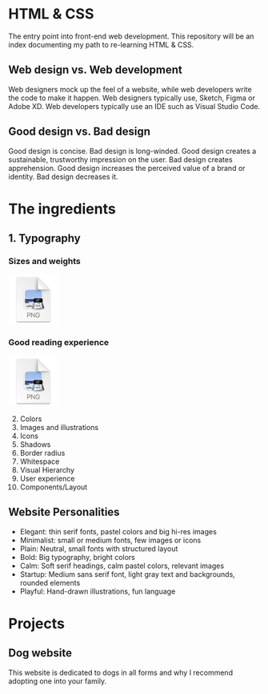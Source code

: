 # HTML & CSS
The entry point into front-end web development.
This repository will be an index documenting my path to re-learning HTML & CSS.

## Web design vs. Web development
Web designers mock up the feel of a website, while web developers write the code to make it happen.
Web designers typically use, Sketch, Figma or Adobe XD.
Web developers typically use an IDE such as Visual Studio Code.

## Good design vs. Bad design
Good design is concise. Bad design is long-winded.
Good design creates a sustainable, trustworthy impression on the user. Bad design creates apprehension.
Good design increases the perceived value of a brand or identity. Bad design decreases it. 

# The ingredients

## 1. Typography
### Sizes and weights
<p>
    <img src="2022-04-27-22-52-01.png" alt="drawing" width="100"/>

</p>

### Good reading experience
<p>
    <img src="2022-04-27-22-51-26.png" alt="drawing" width="100"/>
</p>


2. Colors
3. Images and illustrations
4. Icons
5. Shadows
6. Border radius
7. Whitespace
8. Visual Hierarchy
9. User experience
10. Components/Layout

## Website Personalities
- Elegant: thin serif fonts, pastel colors and big hi-res images
- Minimalist: small or medium fonts, few images or icons
- Plain: Neutral, small fonts with structured layout
- Bold: Big typography, bright colors
- Calm: Soft serif headings, calm pastel colors, relevant images
- Startup: Medium sans serif font, light gray text and backgrounds, rounded elements  
- Playful: Hand-drawn illustrations, fun language

# Projects

##  Dog website
This website is dedicated to dogs in all forms and why I recommend adopting one into your family.